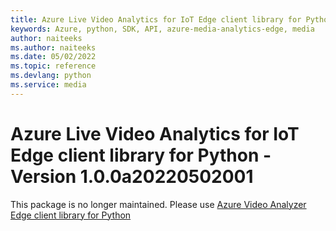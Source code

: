 ```yaml
---
title: Azure Live Video Analytics for IoT Edge client library for Python
keywords: Azure, python, SDK, API, azure-media-analytics-edge, media
author: naiteeks
ms.author: naiteeks
ms.date: 05/02/2022
ms.topic: reference
ms.devlang: python
ms.service: media
---
```

# Azure Live Video Analytics for IoT Edge client library for Python - Version 1.0.0a20220502001 


This package is no longer maintained. Please use [Azure Video Analyzer Edge client library for Python](https://pypi.org/project/azure-media-videoanalyzer-edge)

